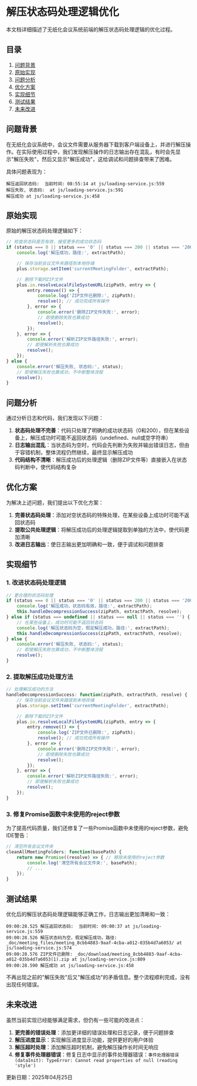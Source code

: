 # 解压状态码处理逻辑优化

本文档详细描述了无纸化会议系统前端的解压状态码处理逻辑的优化过程。

## 目录

1. [问题背景](#问题背景)
2. [原始实现](#原始实现)
3. [问题分析](#问题分析)
4. [优化方案](#优化方案)
5. [实现细节](#实现细节)
6. [测试结果](#测试结果)
7. [未来改进](#未来改进)

## 问题背景

在无纸化会议系统中，会议文件需要从服务器下载到客户端设备上，并进行解压操作。在实际使用过程中，我们发现解压操作的日志输出存在混乱，有时会先显示"解压失败"，然后又显示"解压成功"，这给调试和问题排查带来了困难。

具体问题表现为：

```
解压返回状态码:  当前时间: 08:55:14 at js/loading-service.js:559
解压失败, 状态码:  at js/loading-service.js:591
解压成功 at js/loading-service.js:458
```

## 原始实现

原始的解压状态码处理逻辑如下：

```javascript
// 检查状态码是否有效，接受更多的成功状态码
if (status === 0 || status === '0' || status === 200 || status === '200') {
    console.log('解压成功，路径:', extractPath);

    // 保存当前会议文件夹路径到本地存储
    plus.storage.setItem('currentMeetingFolder', extractPath);

    // 删除下载的ZIP文件
    plus.io.resolveLocalFileSystemURL(zipPath, entry => {
        entry.remove(() => {
            console.log('ZIP文件已删除:', zipPath);
            resolve(); // 成功完成所有操作
        }, error => {
            console.error('删除ZIP文件失败:', error);
            // 即使删除失败也算成功
            resolve();
        });
    }, error => {
        console.error('解析ZIP文件路径失败:', error);
        // 即使解析失败也算成功
        resolve();
    });
} else {
    console.error('解压失败, 状态码:', status);
    // 即使解压失败也算成功，不中断整体流程
    resolve();
}
```

## 问题分析

通过分析日志和代码，我们发现以下问题：

1. **状态码处理不完善**：代码只处理了明确的成功状态码（0和200），但在某些设备上，解压成功时可能不返回状态码（undefined、null或空字符串）
2. **日志输出混乱**：当状态码为空时，代码会先判断为失败并输出错误日志，但由于容错机制，整体流程仍然继续，最终显示解压成功
3. **代码结构不清晰**：解压成功后的处理逻辑（删除ZIP文件等）直接嵌入在状态码判断中，使代码结构复杂

## 优化方案

为解决上述问题，我们提出以下优化方案：

1. **完善状态码处理**：添加对空状态码的特殊处理，在某些设备上成功时可能不返回状态码
2. **提取公共处理逻辑**：将解压成功后的处理逻辑提取到单独的方法中，使代码更加清晰
3. **改进日志输出**：使日志输出更加明确和一致，便于调试和问题排查

## 实现细节

### 1. 改进状态码处理逻辑

```javascript
// 更合理的状态码处理
if (status === 0 || status === '0' || status === 200 || status === '200') {
    console.log('解压成功，状态码有效，路径:', extractPath);
    this.handleDecompressionSuccess(zipPath, extractPath, resolve);
} else if (status === undefined || status === null || status === '') {
    // 在某些设备上，成功时可能不返回状态码
    console.log('解压状态码为空，假定解压成功，路径:', extractPath);
    this.handleDecompressionSuccess(zipPath, extractPath, resolve);
} else {
    console.error('解压失败, 状态码:', status);
    // 即使解压失败也算成功，不中断整体流程
    resolve();
}
```

### 2. 提取解压成功处理方法

```javascript
// 处理解压成功的方法
handleDecompressionSuccess: function(zipPath, extractPath, resolve) {
    // 保存当前会议文件夹路径到本地存储
    plus.storage.setItem('currentMeetingFolder', extractPath);

    // 删除下载的ZIP文件
    plus.io.resolveLocalFileSystemURL(zipPath, entry => {
        entry.remove(() => {
            console.log('ZIP文件已删除:', zipPath);
            resolve(); // 成功完成所有操作
        }, error => {
            console.error('删除ZIP文件失败:', error);
            // 即使删除失败也算成功
            resolve();
        });
    }, error => {
        console.error('解析ZIP文件路径失败:', error);
        // 即使解析失败也算成功
        resolve();
    });
}
```

### 3. 修复Promise函数中未使用的reject参数

为了提高代码质量，我们还修复了一些Promise函数中未使用的reject参数，避免IDE警告：

```javascript
// 清空所有会议文件夹
cleanAllMeetingFolders: function(basePath) {
    return new Promise((resolve) => { // 移除未使用的reject参数
        console.log('清空所有会议文件夹:', basePath);
        // ...
    });
}
```

## 测试结果

优化后的解压状态码处理逻辑能够正确工作，日志输出更加清晰和一致：

```
09:00:28.525 解压返回状态码:  当前时间: 09:00:37 at js/loading-service.js:559
09:00:28.526 解压状态码为空，假定解压成功，路径: _doc/meeting_files/meeting_8cbb4883-9aaf-4cba-a012-035b4d7a6053/ at js/loading-service.js:574
09:00:28.576 ZIP文件已删除: _doc/download/meeting_8cbb4883-9aaf-4cba-a012-035b4d7a6053(1).zip at js/loading-service.js:809
09:00:28.590 解压成功 at js/loading-service.js:458
```

不再出现之前的"解压失败"后又"解压成功"的矛盾信息。整个流程顺利完成，没有出现任何错误。

## 未来改进

虽然当前实现已经能够满足需求，但仍有一些可能的改进点：

1. **更完善的错误处理**：添加更详细的错误处理和日志记录，便于问题排查
2. **解压进度显示**：实现解压进度显示功能，提供更好的用户体验
3. **解压超时处理**：添加解压超时机制，避免解压操作长时间无响应
4. **修复事件处理器错误**：修复日志中显示的事件处理器错误：`事件处理器错误 (dataInit): TypeError: Cannot read properties of null (reading 'style')`

更新日期：2025年04月25日
